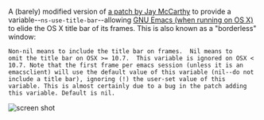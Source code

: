 A (barely) modified version of [a patch by Jay McCarthy](https://lists.gnu.org/archive/html/bug-gnu-emacs/2016-10/msg00003.html) to provide a variable--`ns-use-title-bar`--allowing [GNU Emacs (when running on OS X)](https://github.com/braham-snyder/homebrew-emacs-plus) to elide the OS X title bar of its frames. This is also known as a "borderless" window:

```
Non-nil means to include the title bar on frames.  Nil means to
omit the title bar on OSX >= 10.7.  This variable is ignored on OSX <
10.7. Note that the first frame per emacs session (unless it is an
emacsclient) will use the default value of this variable (nil--do not
include a title bar), ignoring (!) the user-set value of this
variable. This is almost certainly due to a bug in the patch adding
this variable. Default is nil.
```

![screen shot](https://i.imgur.com/cR57gkl.png)